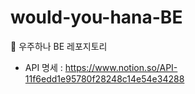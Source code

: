 # would-you-hana-BE
📁 우주하나 BE 레포지토리

- API 명세 : https://www.notion.so/API-11f6edd1e95780f28248c14e54e34288
